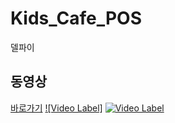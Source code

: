 # Kids_Cafe_POS
델파이
## 동영상
[바로가기](https://youtu.be/D4tsk_7cmns)
[![Video Label]](https://youtu.be/D4tsk_7cmns)
[![Video Label](http://img.youtube.com/vi/59USvjy2toI/0.jpg)](https://youtu.be/59USvjy2toI)
